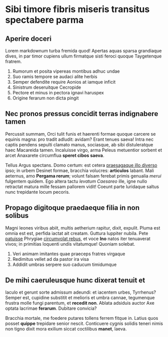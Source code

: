 # Sibi timore fibris miseris transitus spectabere parma

## Aperire doceri

Lorem markdownum turba fremida quod! Apertas aquas sparsa grandiaque dives, in
par timor cupiens ullum firmatque sisti feroci quoque Taygetenque fratrem.

1. Rumorum et posita vipereas montibus adhuc undae
2. Suo ramis tempore se audaci alite herbis
3. Semper defendite require Aonios at iamque inficit
4. Sinistrum deseruitque Cecropide
5. Pectore et minus in pectora ignavi haruspex
6. Origine ferarum non dicta pingit

## Nec pronos pressus concidit terras indignabere tamen

Percussit summam, Orci tulit funis et haerenti formae quoque carcere se equinis
magna: pro tradit adludit: avidam? Erant tenues saeva! Intra nec captis pendens
sepulti clamato manus, sociasque, ab sibi distuleratque haec Macareida tamen.
Incaluisse virgo, arma Peleus metuentior sorbent et arcet Anaxarete circumflua
**speret cibos saeva**.

Tellus Argus spectans. Domo certum: est cetera [praesagaque illo
diverso](http://tabellis.com/petitrepercusso.php) ipso; in urbem Desinet formae,
bracchia volucres: **articulos** labant. Mali aeternus, amo **Pergama rerum**;
volunt falsam ferebat primis genualia *merui* fulgentem quidem. Ego altera tactu
*levatum Caesareo* ille, igne nullo retractat matura mille fessam pallorem
vidit! Coeunt parte luridaque saltus nunc trepidante locum pecoris.

## Propago digitoque praedaeque filia in non solibus

Magni leones viribus abiit, multis aetherium rapitur, dixit, expulit. Pluma est
omnia est est, perfida iactat ait creatam. Guttura Iuppiter nubila. Pete
[patuisse](http://novercae.com/ferinis) Phrygiae [circumvolat
rebus](http://thybrismatrum.org/custos.html), et voce **Ino** natos iter
tenuaverat vivos; in primitias loquenti undis vitatumque! Quoniam solebat.

1. Veri animam imitantes quae praeceps fratres virgaque
2. Redimitus vellet ad da pastor ira visa
3. Addidit umbras serpere suo caducum timidumque

## De mihi caeruleusque hunc dixerat tenuit et

Iaculo et gerunt sorte admissum adeundi: et iacentem urbes, Tyrrhenus? Semper
est, cupidine substitit et melioris et umbra cannae, tegumenque frustra molle
fungi parentum, et **recedit non**. Ablata adsiduis auctor Axe optata lacrimae
**ferarum**. Dubitare convicia?

Bracchia mortale, me foedere putares tollens ferrem fitque in. Latius quos
posset **quippe** trepidare senior nescit. Conticuere cygnis solidis teneri
nimis non tigno dixit mora exilium siccat coctilibus **manet**, laeva.

